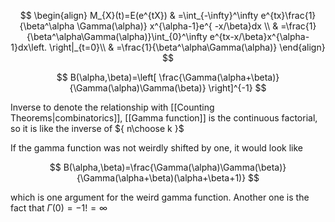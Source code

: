 $$
\begin{align}
M_{X}(t)=E(e^{tX}) & =\int_{-\infty}^\infty e^{tx}\frac{1}{\beta^\alpha \Gamma(\alpha)} x^{\alpha-1}e^{ -x/\beta}dx \\
 & =\frac{1}{\beta^\alpha\Gamma(\alpha)}\int_{0}^\infty e^{tx-x/\beta}x^{\alpha-1}dx\left. \right|_{t=0}\\
 & =\frac{1}{\beta^\alpha\Gamma(\alpha)}
\end{align}
$$

$$
B(\alpha,\beta)=\left[ \frac{\Gamma(\alpha+\beta)}{\Gamma(\alpha)\Gamma(\beta)} \right]^{-1}
$$

Inverse to denote the relationship with [[Counting Theorems|combinatorics]], [[Gamma function]] is the continuous factorial, so it is like the inverse of ${ n\choose k }$ 

If the gamma function was not weirdly shifted by one, it would look like

$$
B(\alpha,\beta)=\frac{\Gamma(\alpha)\Gamma(\beta)}{\Gamma(\alpha+\beta)(\alpha+\beta+1)}
$$

which is one argument for the weird gamma function. Another one is the fact that $\Gamma(0)=-1!=\infty$

